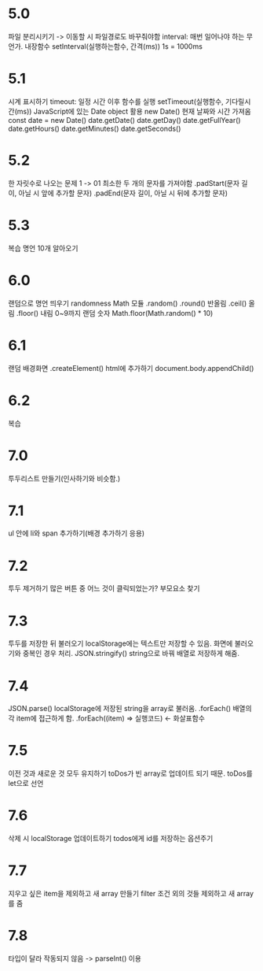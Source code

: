 # 5.0
파일 분리시키기 -> 이동할 시 파일경로도 바꾸줘야함
interval: 매번 일어나야 하는 무언가.
내장함수
setInterval(실행하는함수, 간격(ms)) 1s = 1000ms

# 5.1
시계 표시하기
timeout: 일정 시간 이후 함수를 실행
setTimeout(실행함수, 기다릴시간(ms))
JavaScript에 있는 Date object 활용
new Date() 현재 날짜와 시간 가져옴
const date = new Date()
date.getDate()
date.getDay()
date.getFullYear()
date.getHours()
date.getMinutes()
date.getSeconds()

# 5.2
한 자릿수로 나오는 문제 1 -> 01
최소한 두 개의 문자를 가져야함
.padStart(문자 길이, 아닐 시 앞에 추가할 문자)
.padEnd(문자 길이, 아닐 시 뒤에 추가할 문자)

# 5.3
복습
명언 10개 알아오기

# 6.0
랜덤으로 명언 띄우기
randomness
Math 모듈
.random()
.round() 반올림
.ceil() 올림
.floor() 내림
0~9까지 랜덤 숫자
Math.floor(Math.random() * 10)

# 6.1
랜덤 배경화면
.createElement() html에 추가하기
document.body.appendChild()

# 6.2
복습

# 7.0
투두리스트 만들기(인사하기와 비슷함.)

# 7.1
ul 안에 li와 span 추가하기(배경 추가하기 응용)

# 7.2
투두 제거하기
많은 버튼 중 어느 것이 클릭되었는가? 부모요소 찾기

# 7.3
투두를 저장한 뒤 불러오기
localStorage에는 텍스트만 저장할 수 있음.
화면에 불러오기와 중복인 경우 처리.
JSON.stringify() string으로 바꿔 배열로 저장하게 해줌.

# 7.4
JSON.parse() localStorage에 저장된 string을 array로 불러옴.
.forEach() 배열의 각 item에 접근하게 함.
.forEach((item) => 실행코드) <- 화살표함수

# 7.5
이전 것과 새로운 것 모두 유지하기
toDos가 빈 array로 업데이트 되기 때문. toDos를 let으로 선언

# 7.6
삭제 시 localStorage 업데이트하기
todos에게 id를 저장하는 옵션주기

# 7.7
지우고 싶은 item을 제외하고 새 array 만들기
filter 조건 외의 것들 제외하고 새 array를 줌

# 7.8
타입이 달라 작동되지 않음 -> parseInt() 이용